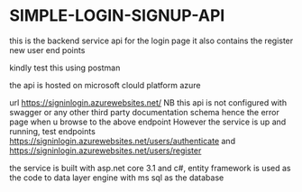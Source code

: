 # SIMPLE-LOGIN-SIGNUP-API

this is the backend service api for the login page it also contains the register new user end points 

kindly test this using postman

the api is hosted on microsoft clould platform azure 

url https://signinlogin.azurewebsites.net/
NB this api is not configured with swagger or any other third party documentation schema hence the error page when u browse to the above endpoint
However the service is up and running, test endpoints https://signinlogin.azurewebsites.net/users/authenticate and https://signinlogin.azurewebsites.net/users/register

the service is built with asp.net core 3.1 and c#, entity framework is used as the code to data layer engine with ms sql as the database 
